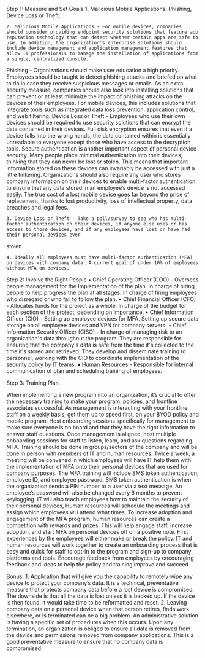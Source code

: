 Step 1: Measure and Set Goals
    1. Malicious Mobile Applications, Phishing, Device Loss or Theft.

    2. Malicious Mobile Applications - For mobile devices, companies should consider providing endpoint security solutions that feature app reputation technology that can detect whether certain apps are safe to use. In addition, the organization’s enterprise solutions should include device management and application management features that allow IT professionals to manage the installation of applications from a single, centralized console.
Phishing - Organizations should make user education a high priority. Employees should be taught to detect phishing attacks and briefed on what to do in case they receive suspicious messages or emails. As an extra security measure, companies should also look into installing solutions that can prevent or at least minimize the impact of phishing attacks on the devices of their employees. For mobile devices, this includes solutions that integrate tools such as integrated data loss prevention, application control, and web filtering.
Device Loss or Theft - Employees who use their own devices should be required to use security solutions that can encrypt the data contained in their devices. Full disk encryption ensures that even if a device falls into the wrong hands, the data contained within is essentially unreadable to everyone except those who have access to the decryption tools. Secure authentication is another important aspect of personal device security. Many people place minimal authentication into their devices, thinking that they can never be lost or stolen. This means that important information stored on these devices can invariably be accessed with just a little tinkering. Organizations should also require any user who stores company information on their devices to enable multi-factor authentication to ensure that any data stored in an employee’s device is not accessed easily. The true cost of a lost mobile device goes far beyond the price of replacement, thanks to lost productivity, loss of intellectual property, data breaches and legal fees. 

    3. Device Loss or Theft - Take a poll/survey to see who has multi-factor authentication on their devices, if anyone else uses or has access to those devices, and if any employees have lost or have had their personal devices ever 
stolen.

    4. Ideally all employees must have multi-factor authentication (MFA) on devices with company data. A current goal of under 10% of employees without MFA on devices.


Step 2: Involve the Right People
    • Chief Operating Officer (COO) - Oversees people management for the Implementation of the plan. In charge of hiring people to help progress the plan at all stages. In charge of firing employees who disregard or who fail to follow the plan.
    • Chief Financial Officer (CFO) - Allocates funds for the project as a whole. In charge of the budget for each section of the project, depending on importance.
    • Chief Information Officer (CIO) - Setting up employee devices for MFA. Setting up secure data storage on all employee devices and VPN for company servers.
    • Chief Information Security Officer (CISO) - In charge of managing risk to an organization's data throughout the program. They are responsible for ensuring that the company's data is safe from the time it's collected to the time it's stored and retrieved. They develop and disseminate training to personnel, working with the CIO to coordinate implementation of the security policy by IT teams.
    • Human Resources - Responsible for internal communication of plan and scheduling training of employees.

Step 3: Training Plan

When implementing a new program into an organization, it’s crucial to offer the necessary training to make your program, policies, and frontline associates successful. As management is interacting with your frontline staff on a weekly basis, get them up to speed first, on your BYOD policy and mobile program. Host onboarding sessions specifically for management to make sure everyone is on board and that they have the right information to answer staff questions. Once management is aligned, host multiple onboarding sessions for staff to listen, learn, and ask questions regarding MFA. 
Training should be done in groups/sectors of the company and will be done in person with members of IT and human resources. Twice a week, a meeting will be convened in which employees will have IT help them with the implementation of MFA onto their personal devices that are used for company purposes. The MFA training will include SMS token authentication, employee ID, and employee password. SMS token authentication is when the organization sends a PIN number to a user via a text message. An employee’s password will also be changed every 6 months to prevent keylogging. IT will also teach employees how to maintain the security of their personal devices, Human resources will schedule the meetings and assign which employees will attend what times. 
To increase adoption and engagement of the MFA program, human resources can create a competition with rewards and prizes. This will help engage staff, increase adoption, and start MFA on personal devices off on a positive note. First experiences by the employees will either make or break the policy. IT and human resources will work together to create an onboarding process that is easy and quick for staff to opt-in to the program and sign-up to company platforms and tools. Encourage feedback from employees by encouraging feedback and ideas to help the policy and training improve and succeed. 

Bonus:
    1. Application that will give you the capability to remotely wipe any device to protect your company’s data.  It is a technical, preventative measure that protects company data before a lost device is compromised. The downside is that all the data is lost unless it is backed up. If the device is then found, it would take time to be reformatted and reset.
    2. Leaving company data on a personal device when that person retires, finds work elsewhere, or is terminated can be a big problem. An administrative solution is having a specific set of procedures when this occurs. Upon any termination, an organization is obliged to ensure all data is removed from the device and permissions removed from company applications. This is a good preventative measure to ensure that no company data is compromised. 
